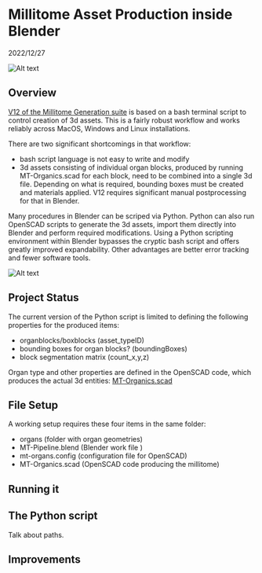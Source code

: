 # **Millitome Asset Production inside Blender**

2022/12/27

<img title="a title" alt="Alt text" src="Documentation/GitHub/doc-001.png">

## **Overview**
[V12 of the Millitome Generation suite](https://github.com/hubmapconsortium/hra-millitome-generator/blob/0630ed0476f09b0d3d0bd3792b234a3199058ba4/OpenScad%20Code/V12/ReadMe.md) is based on a bash terminal script to control creation of 3d assets. This is a fairly robust workflow and works reliably across MacOS, Windows and Linux installations. 

There are two significant shortcomings in that workflow:
- bash script language is not easy to write and modify
- 3d assets consisting of individual organ blocks, produced by running MT-Organics.scad for each block, need to be combined into a single 3d file. Depending on what is required, bounding boxes must be created and materials applied. V12 requires significant manual postprocessing for that in Blender.

Many procedures in Blender can be scriped via Python. Python can also run OpenSCAD scripts to generate the 3d assets, import them directly into Blender and perform required modifications. Using a Python scripting environment within Blender bypasses the cryptic bash script and offers greatly improved expandability. Other advantages are better error tracking and fewer software tools.

<img title="a title" alt="Alt text" src="Documentation/GitHub/doc-002.png">

## **Project Status**

The current version of the Python script is limited to defining the following properties for the produced items:
- organblocks/boxblocks (asset_typeID)
- bounding boxes for organ blocks? (boundingBoxes) 
- block segmentation matrix (count_x,y,z)

Organ type and other properties are defined in the OpenSCAD code, which produces the actual 3d entities: [MT-Organics.scad](https://github.com/hubmapconsortium/hra-millitome-generator/blob/a20d1cfa0c8b9dd2479ac4e709ab286fd30092bf/OpenScad%20Code/V13/MT-Organics.scad)

## **File Setup**

A working setup requires these four items in the same folder:
- organs (folder with organ geometries)
- MT-Pipeline.blend (Blender work file )
- mt-organs.config (configuration file for OpenSCAD)
- MT-Organics.scad (OpenSCAD code producing the millitome)

## **Running it**

## **The Python script**

Talk about paths.

## **Improvements**